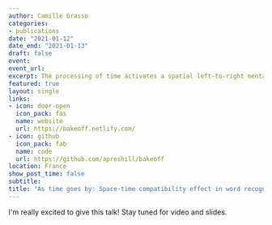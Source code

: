 ```yaml
---
author: Camille Grasso
categories:
- publications
date: "2021-01-12"
date_end: "2021-01-13"
draft: false
event: 
event_url: 
excerpt: The processing of time activates a spatial left-to-right mental timeline, where past events are “located” to the left and future events to the right. If past and future words activate this mental timeline, then the processing of such words should interfere with hand movements that go in the opposite direction. To test this hypothesis, we conducted three visual lexical decision tasks with conjugated (past/future) verbs and pseudo-verbs. In Experiment 1, participants moved a pen to the right or left of a trackpad to indicate whether a visual stimulus was a real word or not. Grammatical time and hand movements for yes responses went in the same direction in the congruent condition (e.g., past tense/leftward movement) but in opposite directions in the incongruent condition. Analyses showed that space-time incongruency significantly increased reaction times. In Experiment 2, we investigated the role of movement in this effect. Participants performed the same task by responding with a trackpad or a mouse, both of which required lateral movement through space, or a  static key-press. We again obtained the space-time congruency effect, but only when the decision required movement through space. In Experiments 1 and 2, stimuli were preceded by a temporal prime. In Experiment 3, participants performed the same task without any prime. Results replicated the congruency effect, demonstrating that it does not depend upon temporal word priming.  Altogether, results suggest automatic activation of a left-right mental timeline during word recognition, reinforcing the claim that the concept of time is grounded in movement through space.
featured: true
layout: single
links:
- icon: door-open
  icon_pack: fas
  name: website
  url: https://bakeoff.netlify.com/
- icon: github
  icon_pack: fab
  name: code
  url: https://github.com/apreshill/bakeoff
location: France
show_post_time: false
subtitle: 
title: "As time goes by: Space-time compatibility effect in word recognition"
---
```


I'm really excited to give this talk! Stay tuned for video and slides.
